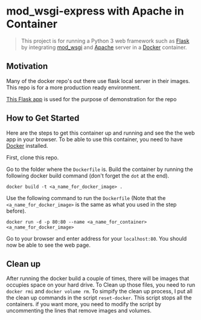 # mod_wsgi-express with Apache in Container

> This project is for running a Python 3 web framework such as [Flask](http://flask.pocoo.org/) by integrating [mod_wsgi](https://github.com/GrahamDumpleton/mod_wsgi) and [Apache](https://httpd.apache.org/) server in a [Docker](https://www.docker.com/) container. 

## Motivation
Many of the docker repo's out there use flask local server in their images.
This repo is for a more production ready environment.

[This Flask app](http://code.tutsplus.com/tutorials/an-introduction-to-pythons-flask-framework--net-28822) is used for the purpose of demonstration for the repo

## How to Get Started
Here are the steps to get this container up and running and see the the web app in your browser. To be able to use this container, you need to have [Docker](https://docs.docker.com/engine/installation/) installed. 

First, clone this repo. 

Go to the folder where the `Dockerfile` is. 
Build the container by running the following docker build command (don't forget the `dot` at the end).

`docker build -t <a_name_for_docker_image> .` 

Use the following command to run the `Dockerfile` (Note that the `<a_name_for_docker_image>` is the same as what you used in the step before).

`docker run -d -p 80:80 --name <a_name_for_container> <a_name_for_docker_image>` 
 
 Go to your browser and enter address for your `localhost:80`. You should now be able to see the web page.

## Clean up

After running the docker build a couple of times, there will be images that occupies space on your hard drive. To Clean up those files, you need to run `docker rmi` and `docker volume rm`. To simpify the clean up process, I put all the clean up commands in the script `reset-docker`. This script stops all the containers. if you want more, you need to modify the script by uncommenting the lines that remove images and volumes. 


